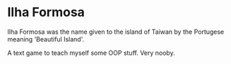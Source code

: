 # Ilha Formosa

Ilha Formosa was the name given to the island of Taiwan by the Portugese meaning 'Beautiful Island'.

A text game to teach myself some OOP stuff. Very nooby.
